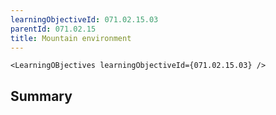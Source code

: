 ```yaml
---
learningObjectiveId: 071.02.15.03
parentId: 071.02.15
title: Mountain environment
---
```


```tsx eval
<LearningOBjectives learningObjectiveId={071.02.15.03} />
```

## Summary
